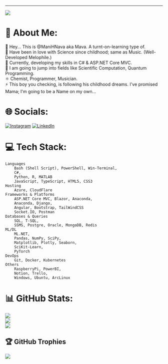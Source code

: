 ---
[![](https://visitcount.itsvg.in/api?id=ManiHNava&icon=0&color=4)](https://visitcount.itsvg.in)


# 💫 About Me:
🔭 Hey... This is @ManiHNava aka Mava. A turnt-on-learning type of.                              
🤝 Have been in love with Science since childhood; same as Music. (Well-Developed Melophile.)                     
🌱 Currently, developing my skills in C# & ASP.NET Core MVC.                        
💬 I am going to jump into fields like Scientific Computation, Quantum Programming.                 
⚛️ Chemist, Programmer, Musician.                                                                                     
⚡ This boy you checking, is following his childhood dreams. I've promised Mama; I'm going to be a Name on my own... 

# 🌐 Socials:
[![Instagram](https://img.shields.io/badge/Instagram-%23E4405F.svg?logo=Instagram&logoColor=white)](https://instagram.com/Mani.H.Nava) [![LinkedIn](https://img.shields.io/badge/LinkedIn-%230077B5.svg?logo=linkedin&logoColor=white)](https://linkedin.com/in/mani-habibi-nava-259542263)

# 💻 Tech Stack:
	Languages
	    Bash (Shell Script), PowerShell, Win-Terminal,
	    C#,
	    Python, R, MATLAB
	    JavaScript, TypeScript, HTML5, CSS3
	Hosting
	    Azure, CloudFlare
	Frameworks & Platforms
	    ASP.NET Core MVC, Blazor, Anaconda,
	    Anaconda, Django,
	    Angular, Bootstrap, TailWindCSS
	    Socket.IO, Postman
	Databases & Queries
	    SQL, T-SQL,
	    SSMS, Postgre, Oracle, MongoDB, Redis
	ML/DL
	    ML.NET,
	    Pandas, NumPy, SciPy,
	    Matplotlib, Plotly, Seaborn,
	    SciKit-Learn,
	    PyTorch
	DevOps
	    Git, Docker, Kubernetes
	Others
	    RaspberryPi, PowerBI,
	    Notion, Trello,
	    Windows, Ubuntu, ArcLinux

# 📊 GitHub Stats:
![](https://github-readme-stats.vercel.app/api?username=ManiHNava&theme=dracula&hide_border=false&include_all_commits=true&count_private=true)<br/>
![](https://github-readme-streak-stats.herokuapp.com/?user=ManiHNava&theme=dracula&hide_border=false)<br/>
![](https://github-readme-stats.vercel.app/api/top-langs/?username=ManiHNava&theme=dracula&hide_border=false&include_all_commits=true&count_private=true&layout=compact)

## 🏆 GitHub Trophies
![](https://github-profile-trophy.vercel.app/?username=ManiHNava&theme=radical&no-frame=false&no-bg=true&margin-w=4)
